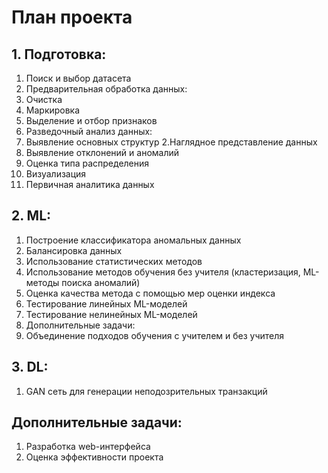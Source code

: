 # План проекта
## 1. Подготовка:
1. Поиск и выбор датасета
2. Предварительная обработка данных:
  1. Очистка
  2. Маркировка
  3. Выделение и отбор признаков
3. Разведочный анализ данных:
  1. Выявление основных структур
  2.Наглядное представление данных
  3. Выявление отклонений и аномалий
  4. Оценка типа распределения
  5. Визуализация
4. Первичная аналитика данных
## 2. ML:
1. Построение классификатора аномальных данных
2. Балансировка данных
3. Использование статистических методов 
4. Использование методов обучения без учителя (кластеризация, ML-методы поиска аномалий)
5. Оценка качества метода с помощью мер оценки индекса
6. Тестирование линейных ML-моделей
7. Тестирование нелинейных ML-моделей
8. Дополнительные задачи:
  1. Объединение подходов обучения с учителем и без учителя
## 3. DL:
1. GAN сеть для генерации неподозрительных транзакций 
## Дополнительные задачи:
1. Разработка web-интерфейса
2. Оценка эффективности проекта
